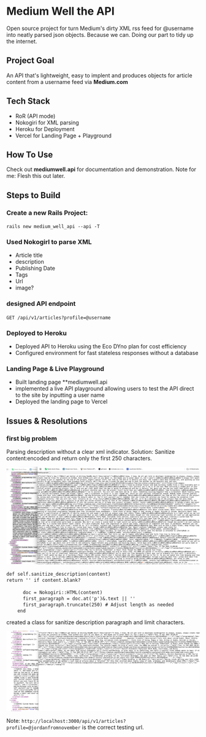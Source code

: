 # Medium Well the API

Open source project for turn Medium's dirty XML rss feed for @username into neatly parsed json objects. Because we can. Doing our part to tidy up the internet.

## Project Goal

An API that's lightweight, easy to implent and produces objects for article content from a username feed via **Medium.com**

## Tech Stack

- RoR (API mode)
- Nokogiri for XML parsing
- Heroku for Deployment
- Vercel for Landing Page + Playground

## How To Use

Check out **mediumwell.api** for documentation and demonstration. Note for me: Flesh this out later.

## Steps to Build

### Create a new Rails Project:

`rails new medium_well_api --api -T`

### Used Nokogirl to parse XML

- Article title
- description
- Publishing Date
- Tags
- Url
- image?

### designed API endpoint

`GET /api/v1/articles?profile=@username`

### Deployed to Heroku

- Deployed API to Heroku using the Eco DYno plan for cost efficiency
- Configured environment for fast stateless responses without a database

### Landing Page & Live Playground

- Built landing page \*\*mediumwell.api
- implemented a live API playground allowing users to test the API direct to the site by inputting a user name
- Deployed the landing page to Vercel

## Issues & Resolutions

### first big problem

Parsing description without a clear xml indicator. Solution: Sanitize content:encoded and return only the first 250 characters.

![parsing mess](image.png)

```
def self.sanitize_description(content)
return '' if content.blank?

      doc = Nokogiri::HTML(content)
      first_paragraph = doc.at('p')&.text || ''
      first_paragraph.truncate(250) # Adjust length as needed
    end

```

created a class for sanitize description paragraph and limit characters.

![tidy parsing achieved](image-1.png)

Note:
`http://localhost:3000/api/v1/articles?profile=@jordanfromnovember`
is the correct testing url.
